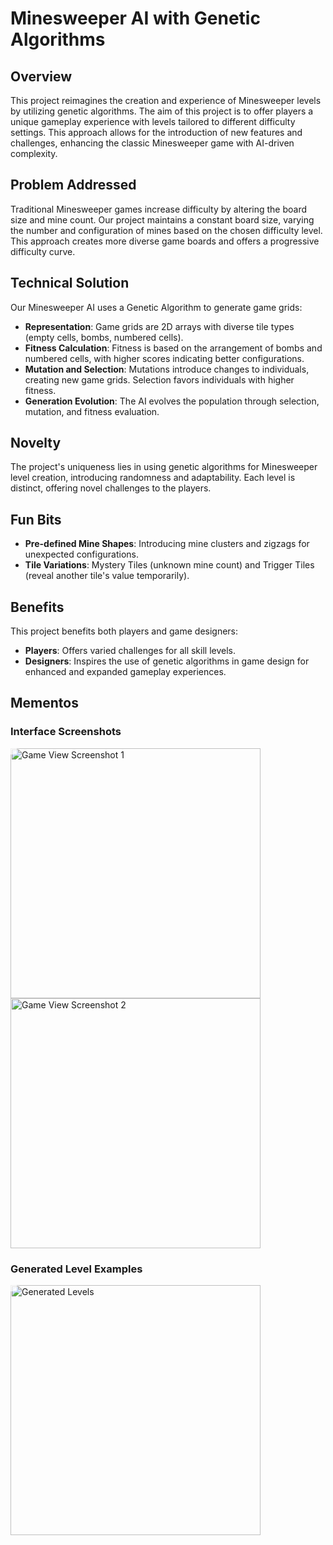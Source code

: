 # Minesweeper AI with Genetic Algorithms

## Overview
This project reimagines the creation and experience of Minesweeper levels by utilizing genetic algorithms. The aim of this project is to offer players a unique gameplay experience with levels tailored to different difficulty settings. This approach allows for the introduction of new features and challenges, enhancing the classic Minesweeper game with AI-driven complexity.

## Problem Addressed
Traditional Minesweeper games increase difficulty by altering the board size and mine count. Our project maintains a constant board size, varying the number and configuration of mines based on the chosen difficulty level. This approach creates more diverse game boards and offers a progressive difficulty curve.

## Technical Solution
Our Minesweeper AI uses a Genetic Algorithm to generate game grids:
- **Representation**: Game grids are 2D arrays with diverse tile types (empty cells, bombs, numbered cells).
- **Fitness Calculation**: Fitness is based on the arrangement of bombs and numbered cells, with higher scores indicating better configurations.
- **Mutation and Selection**: Mutations introduce changes to individuals, creating new game grids. Selection favors individuals with higher fitness.
- **Generation Evolution**: The AI evolves the population through selection, mutation, and fitness evaluation.

## Novelty
The project's uniqueness lies in using genetic algorithms for Minesweeper level creation, introducing randomness and adaptability. Each level is distinct, offering novel challenges to the players.

## Fun Bits
- **Pre-defined Mine Shapes**: Introducing mine clusters and zigzags for unexpected configurations.
- **Tile Variations**: Mystery Tiles (unknown mine count) and Trigger Tiles (reveal another tile's value temporarily).

## Benefits
This project benefits both players and game designers:
- **Players**: Offers varied challenges for all skill levels.
- **Designers**: Inspires the use of genetic algorithms in game design for enhanced and expanded gameplay experiences.

## Mementos

### Interface Screenshots
<div style="position: relative;">
  <span style="position: absolute; top: 0; left: 0; background-color: rgba(255, 255, 255, 0.7); padding: 5px;"></span>
  <img src="https://github.com/juhayash/MinesweeperAI/assets/140232266/159c6d4d-2c93-4a0b-b060-24d618ee86c2" alt="Game View Screenshot 1" width="400"/>
  <img src="https://github.com/juhayash/MinesweeperAI/assets/140232266/c73b86ad-ab40-4d4f-bcb8-f0fabe41ade3" alt="Game View Screenshot 2" width="400"/>
</div>

### Generated Level Examples
<div style="position: relative;">
  <span style="position: absolute; top: 0; left: 0; background-color: rgba(255, 255, 255, 0.7); padding: 5px;"></span>
  <img src="https://github.com/juhayash/MinesweeperAI/assets/140232266/c8f5135c-3a16-49ae-b083-62dc18ef5e61" alt="Generated Levels" width="400"/>
</div>



